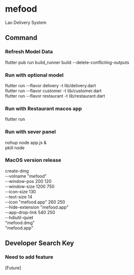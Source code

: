 # mefood

Lao Delivery System

## Command

### Refresh Model Data
flutter pub run build_runner build --delete-conflicting-outputs

### Run with optional model
flutter run --flavor delivery -t lib/delivery.dart<br/>
flutter run --flavor customer -t lib/customer.dart<br/>
flutter run --flavor restaurant -t lib/restaurant.dart


### Run with Restaurant macos app
flutter run

### Run with sever panel
nohup node app.js &<br/>
pkill node

### MacOS version release
create-dmg \
--volname "mefood" \
--window-pos 200 120 \
--window-size 1200 750 \
--icon-size 130 \
--text-size 14 \
--icon "mefood.app" 260 250 \
--hide-extension "mefood.app" \
--app-drop-link 540 250 \
--hdiutil-quiet \
"mefood.dmg" \
"mefood.app"


## Developer Search Key

### Need to add feature
[Future]